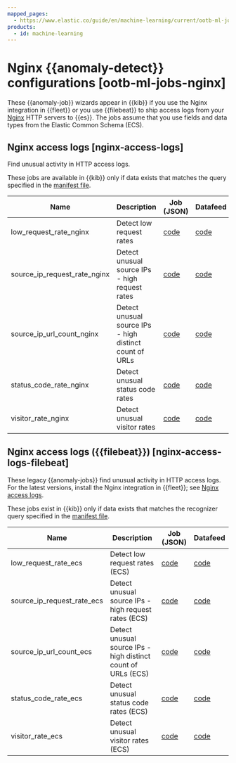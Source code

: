 ```yaml
---
mapped_pages:
  - https://www.elastic.co/guide/en/machine-learning/current/ootb-ml-jobs-nginx.html
products:
  - id: machine-learning
---
```


# Nginx {{anomaly-detect}} configurations [ootb-ml-jobs-nginx]

These {{anomaly-job}} wizards appear in {{kib}} if you use the Nginx integration in {{fleet}} or you use {{filebeat}} to ship access logs from your [Nginx](http://nginx.org/) HTTP servers to {{es}}. The jobs assume that you use fields and data types from the Elastic Common Schema (ECS).


## Nginx access logs [nginx-access-logs]

Find unusual activity in HTTP access logs.

These jobs are available in {{kib}} only if data exists that matches the query specified in the [manifest file](https://github.com/elastic/integrations/blob/main/packages/nginx/kibana/ml_module/nginx-Logs-ml.json).

| Name | Description | Job (JSON) | Datafeed |
| --- | --- | --- | --- |
| low_request_rate_nginx | Detect low request rates | [code](https://github.com/elastic/integrations/blob/main/packages/nginx/kibana/ml_module/nginx-Logs-ml.json#L215) | [code](https://github.com/elastic/integrations/blob/main/packages/nginx/kibana/ml_module/nginx-Logs-ml.json#L370) |
| source_ip_request_rate_nginx | Detect unusual source IPs - high request rates | [code](https://github.com/elastic/integrations/blob/main/packages/nginx/kibana/ml_module/nginx-Logs-ml.json#L176) | [code](https://github.com/elastic/integrations/blob/main/packages/nginx/kibana/ml_module/nginx-Logs-ml.json#L349) |
| source_ip_url_count_nginx | Detect unusual source IPs - high distinct count of URLs | [code](https://github.com/elastic/integrations/blob/main/packages/nginx/kibana/ml_module/nginx-Logs-ml.json#L136) | [code](https://github.com/elastic/integrations/blob/main/packages/nginx/kibana/ml_module/nginx-Logs-ml.json#L328) |
| status_code_rate_nginx | Detect unusual status code rates | [code](https://github.com/elastic/integrations/blob/main/packages/nginx/kibana/ml_module/nginx-Logs-ml.json#L90) | [code](https://github.com/elastic/integrations/blob/main/packages/nginx/kibana/ml_module/nginx-Logs-ml.json#L307) |
| visitor_rate_nginx | Detect unusual visitor rates | [code](https://github.com/elastic/integrations/blob/main/packages/nginx/kibana/ml_module/nginx-Logs-ml.json#L47) | [code](https://github.com/elastic/integrations/blob/main/packages/nginx/kibana/ml_module/nginx-Logs-ml.json#L260) |


## Nginx access logs ({{filebeat}}) [nginx-access-logs-filebeat]

These legacy {{anomaly-jobs}} find unusual activity in HTTP access logs. For the latest versions, install the Nginx integration in {{fleet}}; see [Nginx access logs](../../machine-learning/ootb-ml-jobs-nginx.md#nginx-access-logs).

These jobs exist in {{kib}} only if data exists that matches the recognizer query specified in the [manifest file](https://github.com/elastic/kibana/blob/master/x-pack/platform/plugins/shared/ml/server/models/data_recognizer/modules/nginx_ecs/manifest.json).

| Name | Description | Job (JSON) | Datafeed |
| --- | --- | --- | --- |
| low_request_rate_ecs | Detect low request rates (ECS) | [code](https://github.com/elastic/kibana/blob/master/x-pack/platform/plugins/shared/ml/server/models/data_recognizer/modules/nginx_ecs/ml/low_request_rate_ecs.json) | [code](https://github.com/elastic/kibana/blob/master/x-pack/platform/plugins/shared/ml/server/models/data_recognizer/modules/nginx_ecs/ml/datafeed_low_request_rate_ecs.json) |
| source_ip_request_rate_ecs | Detect unusual source IPs - high request rates (ECS) | [code](https://github.com/elastic/kibana/blob/master/x-pack/platform/plugins/shared/ml/server/models/data_recognizer/modules/nginx_ecs/ml/source_ip_request_rate_ecs.json) | [code](https://github.com/elastic/kibana/blob/master/x-pack/platform/plugins/shared/ml/server/models/data_recognizer/modules/nginx_ecs/ml/datafeed_source_ip_request_rate_ecs.json) |
| source_ip_url_count_ecs | Detect unusual source IPs - high distinct count of URLs (ECS) | [code](https://github.com/elastic/kibana/blob/master/x-pack/platform/plugins/shared/ml/server/models/data_recognizer/modules/nginx_ecs/ml/source_ip_url_count_ecs.json) | [code](https://github.com/elastic/kibana/blob/master/x-pack/platform/plugins/shared/ml/server/models/data_recognizer/modules/nginx_ecs/ml/datafeed_source_ip_url_count_ecs.json) |
| status_code_rate_ecs | Detect unusual status code rates (ECS) | [code](https://github.com/elastic/kibana/blob/master/x-pack/platform/plugins/shared/ml/server/models/data_recognizer/modules/nginx_ecs/ml/status_code_rate_ecs.json) | [code](https://github.com/elastic/kibana/blob/master/x-pack/platform/plugins/shared/ml/server/models/data_recognizer/modules/nginx_ecs/ml/datafeed_status_code_rate_ecs.json) |
| visitor_rate_ecs | Detect unusual visitor rates (ECS) | [code](https://github.com/elastic/kibana/blob/master/x-pack/platform/plugins/shared/ml/server/models/data_recognizer/modules/nginx_ecs/ml/visitor_rate_ecs.json) | [code](https://github.com/elastic/kibana/blob/master/x-pack/platform/plugins/shared/ml/server/models/data_recognizer/modules/nginx_ecs/ml/datafeed_visitor_rate_ecs.json) |

